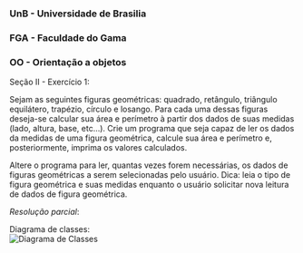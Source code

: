 ### UnB - Universidade de Brasilia
### FGA - Faculdade do Gama
### OO - Orientação a objetos

Seção II - Exercício 1:  

Sejam as seguintes figuras geométricas: quadrado, retângulo, triângulo
equilátero, trapézio, círculo e losango. Para cada uma dessas figuras deseja-se
calcular sua área e perímetro à partir dos dados de suas medidas (lado, altura,
base, etc…). Crie um programa que seja capaz de ler os dados da medidas de uma
figura geométrica, calcule sua área e perímetro e, posteriormente, imprima os
valores calculados. 

Altere o programa para ler, quantas vezes forem necessárias, os dados de
figuras geométricas a serem selecionadas pelo usuário. Dica: leia o tipo de
figura geométrica e suas medidas enquanto o usuário solicitar nova leitura de
dados de figura geométrica. 

*Resolução parcial*:  

Diagrama de classes:  
![Diagrama de Classes][diagramaDeClasses] 

[diagramaDeClasses]:diagClasseExercicio1.png 
